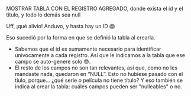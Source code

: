 MOSTRAR TABLA CON EL REGISTRO AGREGADO, donde exista el id y el título, y todo lo demás sea null

Uff, ¡qué alivio! Anduvo, y hasta hay un ID :scream:


Eso sucedió por la forma en que se definió la tabla al crearla.

* Sabemos que el id es sumamente necesario para identificar univocamente a cada registro. Así que le indicamos a la tabla que ese campo se auto-genere solo 
:sunglasses:.
* El resto de los campos no son tan relevantes, así que, como no les mandaste nada, quedaron en  “NULL”. Esto no hubiese pasado con el tiulo, porque... ¿qué serie o película no tiene título? Y eso también se indica al crear la tabla: cuáles campos pueden ser "nulleables" o no.

